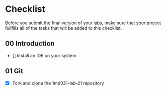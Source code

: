 # Checklist

Before you submit the final version of your labs, make sure that your project fullfills all of the tasks that will be added to this checklist.

## 00 Introduction

- [] Install an IDE on your system

## 01 Git

- [x] Fork and clone the 1md031-lab-21 repository
